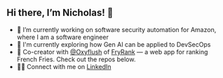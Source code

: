 ## Hi there, I’m Nicholas! 👋  

- 🔭 I’m currently working on software security automation for Amazon, where I am a software engineer
- 🌱 I'm currently exploring how Gen AI can be applied to DevSecOps
- 🍟 Co-creator with [@Oxyflush](https://github.com/oxyflush) of [FryRank](https://fryrank.oxyserver.com/) — a web app for ranking French Fries. Check out the repos below.
- 👨‍💼 Connect with me on [LinkedIn](https://www.linkedin.com/in/nicholas-privitera/)

<!--
**NickPriv/NickPriv** is a ✨ _special_ ✨ repository because its `README.md` (this file) appears on your GitHub profile.

Here are some ideas to get you started:

- 🔭 I’m currently working on ...
- 🌱 I’m currently learning ...
- 👯 I’m looking to collaborate on ...
- 🤔 I’m looking for help with ...
- 💬 Ask me about ...
- 📫 How to reach me: ...
- 😄 Pronouns: ...
- ⚡ Fun fact: ...
-->
